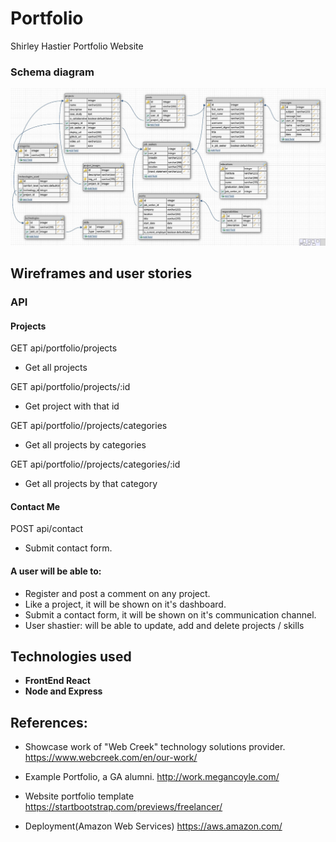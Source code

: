 # Portfolio
Shirley Hastier Portfolio Website

### Schema diagram
![schema](./assets/schema_diagram.jpg)

## Wireframes and user stories
### API
#### Projects
GET api/portfolio/projects
- Get all projects

GET api/portfolio/projects/:id
- Get project with that id

GET api/portfolio//projects/categories
- Get all projects by categories

GET api/portfolio//projects/categories/:id
- Get all projects by that category

#### Contact Me
POST api/contact
- Submit contact form.

#### A user will be able to:
* Register and post a comment on any project.  
* Like a project, it will be shown on it's dashboard. 
* Submit a contact form, it will be shown on it's communication channel.
* User shastier: will be able to update, add and delete projects / skills

## Technologies used
- **FrontEnd React**
- **Node and Express**

## References:
- Showcase work of "Web Creek" technology solutions provider.
https://www.webcreek.com/en/our-work/ 

- Example Portfolio, a GA alumni.
http://work.megancoyle.com/

- Website portfolio template 
https://startbootstrap.com/previews/freelancer/

- Deployment(Amazon Web Services)
https://aws.amazon.com/
